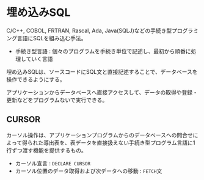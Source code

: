 # 埋め込みSQL

C/C++, COBOL, FRTRAN, Rascal, Ada, Java(SQLJ)などの手続き型プログラミング言語にSQLを組み込む手法。

- 手続き型言語 : 個々のプログラムを手続き単位で記述し、最初から順番に処理していく言語

埋め込みSQLは、ソースコードにSQL文と直接記述することで、データベースを操作できるようにする。

アプリケーションからデータベースへ直接アクセスして、データの取得や登録・更新などをプログラムないで実行できる。

## CURSOR

カーソル操作は、アプリケーションプログラムからのデータベースへの問合せによって得られた導出表を、表データを直接扱えない手続き型プログラム言語に1行ずつ渡す機能を提供するもの。

- カーソル宣言 : `DECLARE CURSOR`
- カーソル位置のデータ取得および次データへの移動 : `FETCH`文

